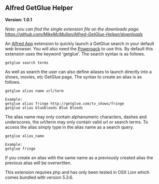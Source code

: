 ## Alfred GetGlue Helper

**Version: 1.0.1**

*Note: you can find the single extension file on the downloads page. <https://github.com/MikeMcMullan/Alfred-GetGlue-Helper/downloads>* 

An [Alfred App](http://alfredapp.com/) extension to quickly launch a GetGlue search in your default web browser. You will also need the [Powerpack](http://alfredapp.com/powerpack/) to use this. By default this extension uses the keyword 'getglue'. The search syntax is as follows.

	getglue search terms

As well as search the user can also define aliases to launch directly into a shows, movies, etc GetGlue page. The syntax to create an alias is as follows.

	getglue alias name url/term

	Example:
	getglue alias fringe http://getglue.com/tv_shows/fringe
	getglue alias bluebloods Blue Bloods

The alias name may only contain alphanumeric characters, dashes and underscores, the url/term may only contain valid url or search terms. To access the alias simply type in the alias name as a search query. 

	getglue alias_name

	Example:
	getglue fringe

If you create an alias with the same name as a previously created alias the previous alias will be overwritten.

This extension requires php and has only been tested in OSX Lion which comes bundled with version 5.3.6.